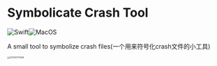 # Symbolicate Crash Tool
![Swift](https://img.shields.io/badge/Swift-5.4.2-green?style=flat-square)![MacOS](https://img.shields.io/badge/Platforms-macOS-green?style=flat-square)

A small tool to symbolize crash files(一个用来符号化crash文件的小工具)

<img src="https://github.com/Zhao-Chuan/symbolicate_crash_tool/blob/develop/thumb/thumb.jpg?raw=true" alt="20210927113906" style="zoom: 30%;" />


